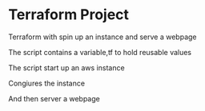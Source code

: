 # Terraform Project

Terraform with spin up an instance and serve a webpage 

The script contains a variable,tf to hold reusable values

The script start up an aws instance

Congiures the instance 

And then server a webpage
